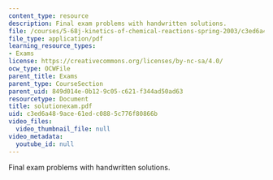 ```yaml
---
content_type: resource
description: Final exam problems with handwritten solutions.
file: /courses/5-68j-kinetics-of-chemical-reactions-spring-2003/c3ed6a489ace61edc0885c776f80866b_solutionexam.pdf
file_type: application/pdf
learning_resource_types:
- Exams
license: https://creativecommons.org/licenses/by-nc-sa/4.0/
ocw_type: OCWFile
parent_title: Exams
parent_type: CourseSection
parent_uid: 849d014e-0b12-9c05-c621-f344ad50ad63
resourcetype: Document
title: solutionexam.pdf
uid: c3ed6a48-9ace-61ed-c088-5c776f80866b
video_files:
  video_thumbnail_file: null
video_metadata:
  youtube_id: null
---
```

Final exam problems with handwritten solutions.